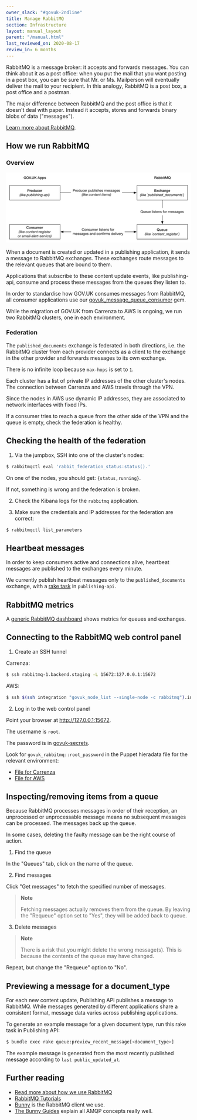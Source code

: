 ```yaml
---
owner_slack: "#govuk-2ndline"
title: Manage RabbitMQ
section: Infrastructure
layout: manual_layout
parent: "/manual.html"
last_reviewed_on: 2020-08-17
review_in: 6 months
---
```


RabbitMQ is a message broker: it accepts and forwards messages. You can think about it
as a post office: when you put the mail that you want posting in a post box, you can be
sure that Mr. or Ms. Mailperson will eventually deliver the mail to your recipient. In this
analogy, RabbitMQ is a post box, a post office and a postman.

The major difference between RabbitMQ and the post office is that it doesn't deal with paper.
Instead it accepts, stores and forwards binary blobs of data ("messages").

[Learn more about RabbitMQ](https://www.rabbitmq.com/tutorials/tutorial-one-ruby.html).

## How we run RabbitMQ

### Overview

![A graph showing the message flow](images/rabbitmq_graph.png)

When a document is created or updated in a publishing application, it sends a message to
RabbitMQ exchanges. These exchanges route messages to the relevant queues that are bound
to them.

Applications that subscribe to these content update events, like publishing-api, consume
and process these messages from the queues they listen to.

In order to standardise how GOV.UK consumes messages from RabbitMQ, all consumer applications
use our [govuk_message_queue_consumer](https://github.com/alphagov/govuk_message_queue_consumer) gem.

While the migration of GOV.UK from Carrenza to AWS is ongoing, we run two RabbitMQ clusters,
one in each environment.

### Federation

The `published_documents` exchange is federated in both directions, i.e. the RabbitMQ cluster
from each provider connects as a client to the exchange in the other provider and forwards
messages to its own exchange.

There is no infinite loop because `max-hops` is set to `1`.

Each cluster has a list of private IP addresses of the other cluster's nodes. The connection
between Carrenza and AWS travels through the VPN.

Since the nodes in AWS use dynamic IP addresses, they are associated to network interfaces
with fixed IPs.

If a consumer tries to reach a queue from the other side of the VPN and the queue is empty,
check the federation is healthy.

## Checking the health of the federation

1. Via the jumpbox, SSH into one of the cluster's nodes:

```bash
$ rabbitmqctl eval 'rabbit_federation_status:status().'
```

On one of the nodes, you should get: `{status,running}`.

If not, something is wrong and the federation is broken.

2. Check the Kibana logs for the `rabbitmq` application.

3. Make sure the credentials and IP addresses for the federation are correct:

```bash
$ rabbitmqctl list_parameters
```

## Heartbeat messages

In order to keep consumers active and connections alive, heartbeat messages are published to
the exchanges every minute.

We currently publish heartbeat messages only to the `published_documents` exchange, with a
[rake task][heartbeat_rake_task] in `publishing-api`.


## RabbitMQ metrics

A [generic RabbitMQ dashboard][rabbitmq-dashboard] shows metrics for queues and exchanges.

## Connecting to the RabbitMQ web control panel

1. Create an SSH tunnel

Carrenza:

 ```bash
 $ ssh rabbitmq-1.backend.staging -L 15672:127.0.0.1:15672
 ```

 AWS:

 ```bash
 $ ssh $(ssh integration "govuk_node_list --single-node -c rabbitmq").integration -CNL 15672:127.0.0.1:15672
 ```

2. Log in to the web control panel

Point your browser at <http://127.0.0.1:15672>.

The username is `root`.

The password is in [govuk-secrets](https://github.com/alphagov/govuk-secrets).

Look for `govuk_rabbitmq::root_password` in the Puppet hieradata file for the relevant environment:

* [File for Carrenza](https://github.com/alphagov/govuk-secrets/tree/master/puppet/hieradata)
* [File for AWS](https://github.com/alphagov/govuk-secrets/tree/master/puppet_aws/hieradata)


## Inspecting/removing items from a queue

Because RabbitMQ processes messages in order of their reception, an unprocessed or unprocessable message
means no subsequent messages can be processed. The messages back up the queue.

In some cases, deleting the faulty message can be the right course of action.

1. Find the queue

In the "Queues" tab, click on the name of the queue.

2. Find messages

Click "Get messages" to fetch the specified number of messages.

> **Note**
>
> Fetching messages actually removes them from the queue. By leaving
> the "Requeue" option set to "Yes", they will be added back to queue.

3. Delete messages

> **Note**
>
> There is a risk that you might delete the wrong message(s). This
> is because the contents of the queue may have changed.

Repeat, but change the "Requeue" option to "No".

## Previewing a message for a document_type

For each new content update, Publishing API publishes a message to RabbitMQ. While messages
generated by different applications share a consistent format, message data varies across
publishing applications.

To generate an example message for a given document type, run this rake task in Publishing API:

```bash
$ bundle exec rake queue:preview_recent_message[<document_type>]
```

The example message is generated from the most recently published message according to `last public_updated_at`.

## Further reading

* [Read more about how we use RabbitMQ](/manual/rabbitmq.html)
* [RabbitMQ Tutorials](https://www.rabbitmq.com/getstarted.html)
* [Bunny](https://github.com/ruby-amqp/bunny) is the RabbitMQ client we use.
* [The Bunny Guides](http://rubybunny.info/articles/guides.html) explain all
  AMQP concepts really well.

[heartbeat_rake_task]: https://github.com/alphagov/publishing-api/blob/012cb3f1ceb3b18e7059a367cc4030aa0763afb4/lib/tasks/heartbeat_messages.rake
[rabbitmq-dashboard]: https://grafana.publishing.service.gov.uk/dashboard/file/rabbitmq.json
